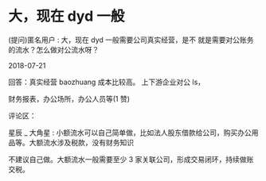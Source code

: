 # 大，现在 dyd 一般

(提问)匿名用户 : 大，现在 dyd 一般需要公司真实经营，是不 就是需要对公账务的流水？怎么做对公流水呀？

2018-07-21

回答：真实经营 baozhuang 成本比较高。 上下游企业对公 ls，

财务报表，办公场所，办公人员等(1 赞)

评论区：

星辰 _ 大角星 : 小额流水可以自己简单做，比如法人股东借款给公司，购买办公用品等。大额流水涉及税款，没有财务知识

不建议自己做。大额流水一般需要至少 3 家关联公司，形成交易闭环，持续做账交税。